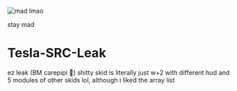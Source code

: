 ![mad lmao](https://user-images.githubusercontent.com/86255328/126087205-c6dd4e07-6e57-4e17-b705-58a42437049f.png)

stay mad
# Tesla-SRC-Leak
 
 ez leak (BM carepipi :rofl:) shitty skid is literally just w+2 with different hud and 5 modules of other skids lol, although i liked the array list
